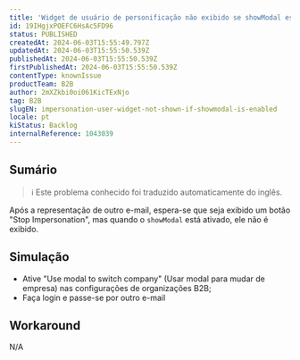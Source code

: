 ```yaml
---
title: 'Widget de usuário de personificação não exibido se showModal estiver ativado'
id: 19IHgjxPOEFC6HsAc5FD96
status: PUBLISHED
createdAt: 2024-06-03T15:55:49.797Z
updatedAt: 2024-06-03T15:55:50.539Z
publishedAt: 2024-06-03T15:55:50.539Z
firstPublishedAt: 2024-06-03T15:55:50.539Z
contentType: knownIssue
productTeam: B2B
author: 2mXZkbi0oi061KicTExNjo
tag: B2B
slugEN: impersonation-user-widget-not-shown-if-showmodal-is-enabled
locale: pt
kiStatus: Backlog
internalReference: 1043039
---
```


## Sumário

>ℹ️ Este problema conhecido foi traduzido automaticamente do inglês.


Após a representação de outro e-mail, espera-se que seja exibido um botão "Stop Impersonation", mas quando o `showModal` está ativado, ele não é exibido.

## Simulação



- Ative "Use modal to switch company" (Usar modal para mudar de empresa) nas configurações de organizações B2B;
- Faça login e passe-se por outro e-mail

## Workaround


N/A




